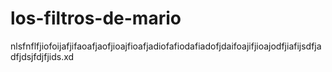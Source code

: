 # los-filtros-de-mario
nlsfnflfjiofoijafjifaoafjaofjioajfioafjadiofafiodafiadofjdaifoajifjioajodfjiafijsdfjadfjdsjfdjfjids.xd

